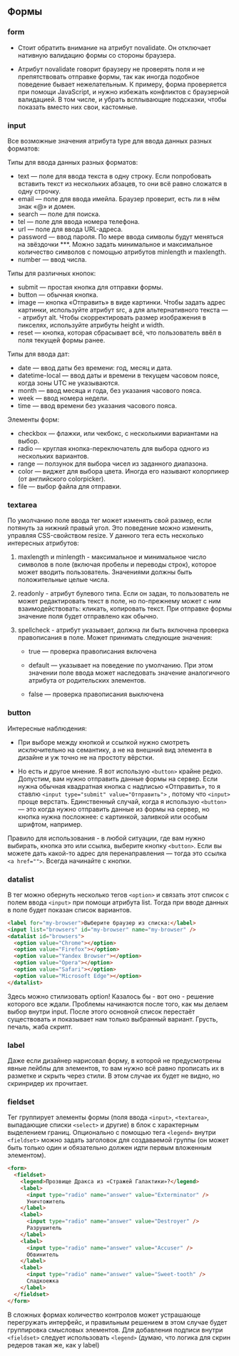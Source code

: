 ## Формы

### form

- Стоит обратить внимание на атрибут novalidate. Он отключает нативную валидацию формы со стороны браузера.

- Атрибут novalidate говорит браузеру не проверять поля и не препятствовать отправке формы, так как иногда подобное поведение бывает нежелательным. К примеру, форма проверяется при помощи JavaScript, и нужно избежать конфликтов с браузерной валидацией. В том числе, и убрать всплывающие подсказки, чтобы показать вместо них свои, кастомные.

### input

Все возможные значения атрибута type для ввода данных разных форматов:

Типы для ввода данных разных форматов:

- text — поле для ввода текста в одну строку. Если попробовать вставить текст из нескольких абзацев, то они всё равно сложатся в одну строчку.
- email — поле для ввода имейла. Браузер проверит, есть ли в нём знак «@» и домен.
- search — поле для поиска.
- tel — поле для ввода номера телефона.
- url — поле для ввода URL-адреса.
- password — ввод пароля. По мере ввода символы будут меняться на звёздочки \*\*\*. Можно задать минимальное и максимальное количество символов с помощью атрибутов minlength и maxlength.
- number — ввод числа.

Типы для различных кнопок:

- submit — простая кнопка для отправки формы.
- button — обычная кнопка.
- image — кнопка «Отправить» в виде картинки. Чтобы задать адрес картинки, используйте атрибут src, а для альтернативного текста — - атрибут alt. Чтобы скорректировать размер изображения в пикселях, используйте атрибуты height и width.
- reset — кнопка, которая сбрасывает всё, что пользователь ввёл в поля текущей формы ранее.

Типы для ввода дат:

- date — ввод даты без времени: год, месяц и дата.
- datetime-local — ввод даты и времени в текущем часовом поясе, когда зоны UTC не указываются.
- month — ввод месяца и года, без указания часового пояса.
- week — ввод номера недели.
- time — ввод времени без указания часового пояса.

Элементы форм:

- checkbox — флажки, или чекбокс, с несколькими вариантами на выбор.
- radio — круглая кнопка-переключатель для выбора одного из нескольких вариантов.
- range — ползунок для выбора чисел из заданного диапазона.
- color — виджет для выбора цвета. Иногда его называют колорпикер (от английского colorpicker).
- file — выбор файла для отправки.

### textarea

По умолчанию поле ввода тег может изменять свой размер, если потянуть за нижний правый угол. Это поведение можно изменить, управляя CSS-свойством resize. У данного тега есть несколько интересных атрибутов:

1. maxlength и minlength - максимальное и минимальное число символов в поле (включая пробелы и переводы строк), которое может вводить пользователь. Значениями должны быть положительные целые числа.

2. readonly - атрибут булевого типа. Если он задан, то пользователь не может редактировать текст в поле, но по-прежнему может с ним взаимодействовать: кликать, копировать текст. При отправке формы значение поля будет отправлено как обычно.

3. spellcheck - атрибут указывает, должна ли быть включена проверка правописания в поле. Может принимать следующие значения:

   - true — проверка правописания включена

   - default — указывает на поведение по умолчанию. При этом значении поле ввода может наследовать значение аналогичного атрибута от родительских элементов.

   - false — проверка правописания выключена

### button

Интересные наблюдения:

- При выборе между кнопкой и ссылкой нужно смотреть исключительно на семантику, а не на внешний вид элемента в дизайне и уж точно не на простоту вёрстки.

- Но есть и другое мнение. Я вот использую `<button>` крайне редко. Допустим, вам нужно отправить данные формы на сервер. Если нужна обычная квадратная кнопка с надписью «Отправить», то я ставлю `<input type="submit" value="Отправить">` , потому что `<input>` проще верстать. Единственный случай, когда я использую `<button>` — это когда нужно отправить данные из формы на сервер, но кнопка нужна посложнее: с картинкой, заливкой или особым шрифтом, например.

Правило для использования - в любой ситуации, где вам нужно выбирать, кнопка это или ссылка, выберите кнопку `<button>`. Если вы можете дать какой-то адрес для перенаправления — тогда это ссылка `<a href="">`. Всегда начинайте с кнопки.

### datalist

В тег можно обернуть несколько тегов `<option>` и связать этот список с полем ввода `<input>` при помощи атрибута list. Тогда при вводе данных в поле будет показан список вариантов.

```html
<label for="my-browser">Выберите браузер из списка:</label>
<input list="browsers" id="my-browser" name="my-browser" />
<datalist id="browsers">
  <option value="Chrome"></option>
  <option value="Firefox"></option>
  <option value="Yandex Browser"></option>
  <option value="Opera"></option>
  <option value="Safari"></option>
  <option value="Microsoft Edge"></option>
</datalist>
```

Здесь можно стилизовать option! Казалось бы - вот оно - решение которого все ждали. Проблемы начинаются после того, как мы делаем выбор внутри input. После этого основной список перестаёт существовать и показывает нам только выбранный вариант. Грусть, печаль, жаба скрипт.

### label

Даже если дизайнер нарисовал форму, в которой не предусмотрены явные лейблы для элементов, то вам нужно всё равно прописать их в разметке и скрыть через стили. В этом случае их будет не видно, но скринридер их прочитает.

### fieldset

Тег группирует элементы формы (поля ввода `<input>`, `<textarea>`, выпадающие списки `<select>` и другие) в блок с характерным выделением границ. Опционально с помощью тега `<legend>` внутри `<fieldset>` можно задать заголовок для создаваемой группы (он может быть только один и обязательно должен идти первым вложенным элементом).

```html
<form>
  <fieldset>
    <legend>Прозвище Дракса из «Стражей Галактики»?</legend>
    <label>
      <input type="radio" name="answer" value="Exterminator" />
      Уничтожитель
    </label>
    <label>
      <input type="radio" name="answer" value="Destroyer" />
      Разрушитель
    </label>
    <label>
      <input type="radio" name="answer" value="Accuser" />
      Обвинитель
    </label>
    <label>
      <input type="radio" name="answer" value="Sweet-tooth" />
      Сладкоежка
    </label>
  </fieldset>
</form>
```

В сложных формах количество контролов может устрашающе перегружать интерфейс, и правильным решением в этом случае будет группировка смысловых элементов. Для добавления подписи внутри `<fieldset>` следует использовать `<legend>` (думаю, что логика для скрин редеров такая же, как у label)
